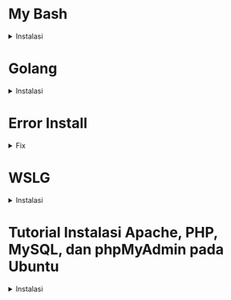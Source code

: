 # My Bash

<details>
<summary>Instalasi</summary>
Ini adalah skrip bash yang dapat membantu pengguna Linux untuk mengatur prompt, konfigurasi, dan instalasi berbagai alat. Skrip ini menggunakan Starship, yang merupakan prompt yang sangat kustomisasi dan dapat diatur sesuai dengan keinginan pengguna.

## Persyaratan

- Linux (Debian/Ubuntu) / wsl Ubuntu 20.04.5 LTS
- Koneksi internet

## Cara Penggunaan

1. Buka terminal dan jalankan perintah berikut untuk memperbarui sistem:

   ```
   sudo apt update && sudo apt upgrade -y
   ```

2. Buat direktori `.config` dan file `starship.toml` dengan perintah:

   ```
   mkdir ~/.config
   touch ~/.config/starship.toml
   ```

3. Buat direktori `github` di direktori home dengan perintah:

   ```
   mkdir ~/github
   ```

4. Hapus file `.bashrc` dengan perintah:

   ```
   rm ~/.bashrc
   ```

5. Masuk ke direktori `github` dan clone repository `mybash` dengan perintah:

   ```
   cd ~/github git clone https://github.com/christitustech/mybash
   ```

6. Masuk ke direktori `mybash` dan beri izin eksekusi pada file `setup.sh` dengan perintah:

   ```
   cd mybash
   chmod 775 setup.sh
   ```

7. Salin file `starship.toml` ke direktori `.config` dengan perintah:

   ```
   chmod 664 starship.toml
   cp starship.toml ~/.config/
   ```

8. Jalankan file `setup.sh` dengan perintah:

   ```
   ./setup.sh
   ```

9. Ikuti instruksi pada layar untuk mengkonfigurasi prompt dan instalasi berbagai alat.

Selamat mencoba!

</details>

# Golang

<details>
<summary>Instalasi</summary>

Berikut adalah langkah-langkah instalasi Golang pada sistem operasi Linux:

1. Unduh file instalasi Golang dari situs resmi https://golang.org/dl/

```
wget https://dl.google.com/go/go1.20.2.linux-amd64.tar.gz
```

2. Ekstrak file instalasi yang sudah diunduh

```
sudo tar -xvf go1.20.2.linux-amd64.tar.gz
```

3. Pindahkan direktori Golang ke direktori /usr/local

```
sudo mv go /usr/local
```

4. Tambahkan variabel lingkungan Golang pada file .bashrc

```
sudo nano ~/.bashrc
```

Kemudian tambahkan baris berikut pada akhir file:

```
# Go Global variables
export GOROOT=/usr/local/go
export GOPATH=$HOME/go
export PATH=$GOPATH/bin:$GOROOT/bin:$PATH
```

5. Simpan perubahan pada file .bashrc dengan menekan tombol Ctrl + o, kemudian tekan enter. Keluar dari editor nano dengan menekan tombol Ctrl + x.

6. Muat ulang file .bashrc agar perubahan dapat diterapkan

```
source ~/.bashrc
```

Setelah melakukan langkah-langkah di atas, Golang sudah berhasil diinstal pada sistem operasi Linux yang digunakan.

</details>

# Error Install

<details>
<summary>Fix</summary>
Jika Anda mengalami masalah saat menginstal program atau perangkat lunak di sistem operasi Ubuntu atau Debian, Anda dapat mencoba beberapa langkah di bawah ini untuk memperbaiki masalah tersebut.

## Langkah 1: Update dan Upgrade

Jalankan perintah berikut untuk memperbarui daftar paket dan mengupgrade paket yang sudah terinstal ke versi terbaru.

```bash
sudo apt update && sudo apt upgrade -y
```

## Langkah 2: Tambahkan Repository

Jika Anda masih mengalami masalah setelah mengupdate dan mengupgrade sistem Anda, Anda dapat mencoba menambahkan repository utama dan repository universe, restricted, dan multiverse menggunakan perintah berikut.

```bash
sudo add-apt-repository main
sudo add-apt-repository universe
sudo add-apt-repository restricted
sudo add-apt-repository multiverse
```

Dengan menambahkan repository ini, Anda akan mendapatkan akses ke lebih banyak paket dan perangkat lunak yang mungkin dibutuhkan oleh sistem Anda.

## Kesimpulan

Dalam kebanyakan kasus, langkah-langkah di atas dapat membantu Anda memperbaiki masalah saat menginstal program atau perangkat lunak di sistem operasi Ubuntu atau Debian. Jika masalah masih berlanjut, Anda bisa mencari solusi lain atau meminta bantuan pada forum atau komunitas pengguna Linux.

</details>

# WSLG

<details>
<summary>Instalasi</summary>
WSLG adalah singkatan dari Windows Subsystem for Linux GUI. Ini adalah fitur baru yang diperkenalkan oleh Microsoft sebagai bagian dari Windows Subsystem for Linux 2 (WSL 2) yang memungkinkan pengguna untuk menjalankan aplikasi GUI Linux di Windows 10 tanpa memerlukan pengaturan tambahan.

## Cara Menginstall WSLG

Untuk menginstall WSLG, Anda perlu memastikan bahwa Anda memiliki Windows 10 dengan versi 21364 ke atas dan menggunakan WSL 2. Kemudian, ikuti langkah-langkah berikut:

1. Buka Windows PowerShell sebagai Administrator dan jalankan perintah berikut:

```
dism.exe /online /enable-feature /featurename:Microsoft-Windows-Subsystem-Linux /all /norestart
```

2. Kemudian, jalankan perintah ini:

```
dism.exe /online /enable-feature /featurename:VirtualMachinePlatform /all /norestart
```

3. Setelah itu, restart komputer Anda.

4. Selanjutnya, unduh paket update kernel Linux terbaru dari [Microsoft Store](https://aka.ms/wsl2kernel). Setelah unduhan selesai, klik dua kali pada paket untuk menginstalnya.

5. Jalankan perintah berikut untuk mengatur WSL 2 sebagai versi default:

```
wsl --set-default-version 2
```

6. Terakhir, unduh dan instal aplikasi WSLG dari [Microsoft Store](https://aka.ms/wslg).

## Paket Aplikasi yang Dapat Diinstall pada WSLG

Setelah menginstall WSLG, Anda dapat menginstal paket aplikasi Linux GUI seperti Gedit, GIMP, Nautilus, dan VLC menggunakan perintah apt. Berikut adalah beberapa contoh perintah yang dapat Anda gunakan:

1. Gedit

```
sudo apt install gedit -y
```

2. GIMP

```
sudo apt install gimp -y
```

3. Nautilus

```
sudo apt install nautilus -y
```

4. VLC

```
sudo apt install vlc -y
```

5. X11 apps

```
sudo apt install x11-apps -y
```

6. Google Chrome

```
cd /tmp
sudo wget https://dl.google.com/linux/direct/google-chrome-stable_current_amd64.deb
sudo dpkg -i google-chrome-stable_current_amd64.deb
sudo apt install --fix-broken -y
sudo dpkg -i google-chrome-stable_current_amd64.deb
```

7. Microsoft Teams

```
cd /tmp
sudo curl -L -o "./teams.deb" "https://teams.microsoft.com/downloads/desktopurl?env=production&plat=linux&arch=x64&download=true&linuxArchiveType=deb"
sudo apt install ./teams.deb -y
```

8. Microsoft Edge Dev Browser

```
sudo curl https://packages.microsoft.com/repos/edge/pool/main/m/microsoft-edge-dev/microsoft-edge-dev_101.0.1193.0-1_amd64.deb -o /tmp/edge.deb
sudo apt install /tmp/edge.deb -y
```

## Kesimpulan

WSLG memungkinkan pengguna Windows 10 untuk menjalankan aplikasi GUI Linux tanpa perlu memerlukan pengaturan tambahan. Dengan mengikuti langkah-langkah di atas, Anda dapat menginstal WSLG dan paket aplikasi Linux GUI yang diinginkan.

</details>

# Tutorial Instalasi Apache, PHP, MySQL, dan phpMyAdmin pada Ubuntu

<details>
<summary>Instalasi</summary>
Tutorial ini akan memberikan panduan instalasi Apache, PHP, MySQL, dan phpMyAdmin pada sistem operasi Ubuntu.

## Langkah 1: Instalasi Apache

Pertama-tama, buka terminal dan jalankan perintah berikut untuk menginstal Apache:

### menginstall apache2

````bash
    sudo apt-get install apache2
    ```

### menginstall libapache2
```bash
sudo apt-get install php libapache2-mod-php
````

### masuk ke directory

```bash
cd /var/www/html/
```

### mengubah permission

```bash
sudo chown thecodeholic:thecodeholic -R ./
```

### mengubah isi dari envvars

```bash
sudo gedit /etc/apache2/envvars
```

### mengubah isi dari envvars di bagian ini

```
export APACHE_RUN_FILE=www-data
export APACHE_RUN_GROUP=www-data
```

### mengubah isi dari envvars di bagian ini menjadi ini

```
export APACHE_RUN_FILE=thecodeholic
export APACHE_RUN_GROUP=thecodeholic
```

## Langkah 2: mysql-server

### Cara Mengatasi Masalah Login MySQL pada Ubuntu

Pada artikel ini, kita akan membahas cara mengatasi masalah login MySQL pada Ubuntu. Masalah ini biasanya terjadi saat kita mencoba untuk login ke MySQL menggunakan akun root, namun gagal karena pesan error authentication.

Untuk mengatasi masalah ini, kita perlu melakukan beberapa langkah berikut:

1. Masuk ke MySQL sebagai root dengan menggunakan perintah berikut:

```bash
   sudo mysql
```

2. Setelah masuk ke MySQL, kita perlu mengubah password root dengan menggunakan perintah berikut:

```bash
   ALTER USER 'root'@'localhost' IDENTIFIED WITH mysql_native_password BY 'p';
```

Ganti 'p' dengan password yang diinginkan.

3. Setelah itu, keluar dari MySQL dengan menekan tombol ctrl+Z.

4. Selanjutnya, kita perlu menonaktifkan plugin validasi password MySQL dengan menggunakan perintah berikut:

```bash
    SET GLOBAL validate_password.length = 0;
    SET GLOBAL validate_password.mixed_case_count = 0;
    SET GLOBAL validate_password.number_count = 0;
    SET GLOBAL validate_password.policy = 0;
    SET GLOBAL validate_password.special_char_count = 0;
```

Hal ini diperlukan karena plugin validasi password pada MySQL dapat menyebabkan masalah login.

5. selanjutnya akan membuat username dan password yang di gunakan.

```bash
   create user 'root'@'localhost' identified by 'p';
```

## Langkah 3: phpmyadmin

1. Masuk ke MySQL sebagai root dengan menggunakan perintah berikut:

```bash
   sudo apt-get install phpmyadmin
```

2. klick space (buat milih) arrow key, trus klick yes (spasi) masukan pasword p
</details>
